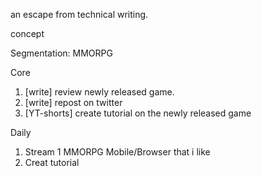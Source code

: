 an escape from technical writing.

concept

Segmentation: MMORPG

Core
1. [write] review newly released game.
2. [write] repost on twitter
3. [YT-shorts] create tutorial on the newly released game

Daily
1. Stream 1 MMORPG Mobile/Browser that i like
2. Creat tutorial 
